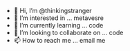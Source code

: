 - 👋 Hi, I’m @thinkingstranger
- 👀 I’m interested in ... metavesre
- 🌱 I’m currently learning ... code
- 💞️ I’m looking to collaborate on ... code
- 📫 How to reach me ... email me

<!---
thinkingstranger/thinkingstranger is a ✨ special ✨ repository because its `README.md` (this file) appears on your GitHub profile.
You can click the Preview link to take a look at your changes.
--->
